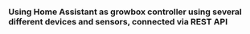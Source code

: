### Using Home Assistant as growbox controller using several different devices and sensors, connected via REST API
